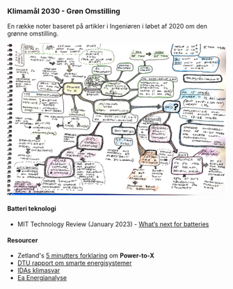 ### Klimamål 2030 - Grøn Omstilling

En række noter baseret på artikler i Ingeniøren i løbet af 2020 om den grønne omstilling.

[![Klimamål 2030 - Grøn Omstilling](green-energy-2020.jpg "Klimamål 2030 - Grøn Omstilling")](green-energy-2020.jpg)

#### Batteri teknologi

* MIT Technology Review (January 2023) - [What’s next for batteries](https://www.technologyreview.com/2023/01/04/1066141/whats-next-for-batteries/)

#### Resourcer

* Zetland's [5 minutters forklaring](https://youtu.be/BUn00A3vgSQ) om **Power-to-X**
* [DTU rapport om smarte energisystemer](https://features.dtu.dk/smarte-energisystemer/)
* [IDAs klimasvar](https://ida.dk/klimasvar)
* [Ea Energianalyse](https://www.ea-energianalyse.dk)
